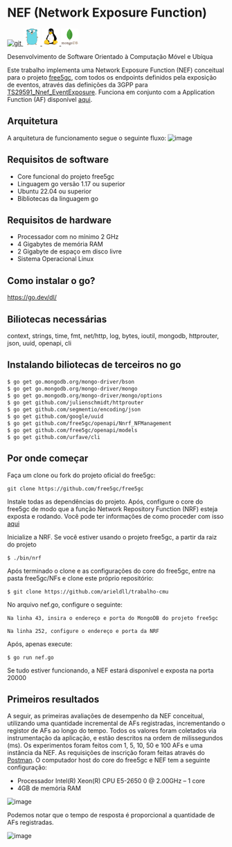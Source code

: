 # NEF (Network Exposure Function)

<p align="left"> <a href="https://git-scm.com/" target="_blank" rel="noreferrer"> <img src="https://www.vectorlogo.zone/logos/git-scm/git-scm-icon.svg" alt="git" width="40" height="40"/> </a> <a href="https://golang.org" target="_blank" rel="noreferrer"> <img src="https://raw.githubusercontent.com/devicons/devicon/master/icons/go/go-original.svg" alt="go" width="40" height="40"/> </a> <a href="https://www.linux.org/" target="_blank" rel="noreferrer"> <img src="https://raw.githubusercontent.com/devicons/devicon/master/icons/linux/linux-original.svg" alt="linux" width="40" height="40"/> </a> <a href="https://www.mongodb.com/" target="_blank" rel="noreferrer"> <img src="https://raw.githubusercontent.com/devicons/devicon/master/icons/mongodb/mongodb-original-wordmark.svg" alt="mongodb" width="40" height="40"/> </a> </p>


Desenvolvimento de Software Orientado à Computação Móvel e Ubíqua

Este trabalho implementa uma Network Exposure Function (NEF) conceitual para o projeto <a href="https://github.com/free5gc/free5gc">free5gc</a>, com todos os endpoints definidos pela exposição de eventos, através das definições da 3GPP para <a href="https://github.com/jdegre/5GC_APIs/blob/Rel-18/TS29591_Nnef_EventExposure.yaml">TS29591_Nnef_EventExposure</a>. Funciona em conjunto com a Application Function (AF) disponível <a href="https://github.com/opoze/5gaf">aqui</a>.

## Arquitetura
A arquitetura de funcionamento segue o seguinte fluxo: 
![image](https://user-images.githubusercontent.com/2493503/204649619-ca5960f9-1106-4c24-b32a-4c3f5193f4ed.png)


## Requisitos de software
- Core funcional do projeto free5gc
- Linguagem go versão 1.17 ou superior 
- Ubuntu 22.04 ou superior 
- Bibliotecas da linguagem go 

## Requisitos de hardware 
- Processador com no mínimo 2 GHz 
- 4 Gigabytes de memória RAM 
- 2 Gigabyte de espaço em disco livre 
- Sistema Operacional Linux

## Como instalar o go? 
https://go.dev/dl/

## Biliotecas necessárias
context, strings, time, fmt, net/http, log, bytes, ioutil, mongodb, httprouter, json, uuid, openapi, cli

## Instalando biliotecas de terceiros no go
```
$ go get go.mongodb.org/mongo-driver/bson
$ go get go.mongodb.org/mongo-driver/mongo
$ go get go.mongodb.org/mongo-driver/mongo/options
$ go get github.com/julienschmidt/httprouter
$ go get github.com/segmentio/encoding/json
$ go get github.com/google/uuid
$ go get github.com/free5gc/openapi/Nnrf_NFManagement
$ go get github.com/free5gc/openapi/models
$ go get github.com/urfave/cli
```


## Por onde começar

Faça um clone ou fork do projeto oficial do free5gc: 
```
git clone https://github.com/free5gc/free5gc
```

Instale todas as dependências do projeto. Após, configure o core do free5gc de modo que a função Network Repository Function (NRF) esteja exposta e rodando. Você pode ter informações de como proceder com isso <a href="https://github.com/free5gc/free5gc/wiki">aqui</a>

Inicialize a NRF. Se você estiver usando o projeto free5gc, a partir da raiz do projeto
```
$ ./bin/nrf 
```

Após terminado o clone e as configurações do core do free5gc, entre na pasta free5gc/NFs e clone este próprio repositório:  

```
$ git clone https://github.com/arieldll/trabalho-cmu
```

No arquivo nef.go, configure o seguinte: 

```
Na linha 43, insira o endereço e porta do MongoDB do projeto free5gc
```

```
Na linha 252, configure o endereço e porta da NRF
```

Após, apenas execute: 

```
$ go run nef.go
```

Se tudo estiver funcionando, a NEF estará disponível e exposta na porta 20000

## Primeiros resultados
A seguir, as primeiras avaliações de desempenho da NEF conceitual, utilizando uma quantidade incremental de AFs registradas, incrementando o registor de AFs ao longo do tempo. Todos os valores foram coletados via instrumentação da aplicação, e estão descritos na ordem de milissegundos (ms). Os experimentos foram feitos com 1, 5, 10, 50 e 100 AFs e uma instância da NEF. As requisições de inscrição foram feitas através do <a href="https://www.postman.com/">Postman</a>. 
O computador host do core do free5gc e NEF tem a seguinte configuração: 
- Processador Intel(R) Xeon(R) CPU E5-2650 0 @ 2.00GHz – 1 core 
- 4GB de memória RAM 


![image](https://user-images.githubusercontent.com/2493503/204617348-ca0491a4-b48e-4542-91f4-efb2edb2edf3.png)

Podemos notar que o tempo de resposta é proporcional a quantidade de AFs registradas. 

![image](https://user-images.githubusercontent.com/2493503/204617391-c5e92409-1b02-4c3f-87f7-2d58bf6a8918.png)





